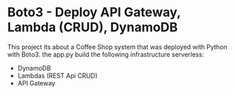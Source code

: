 # Boto3 - Deploy API Gateway, Lambda (CRUD), DynamoDB

This project its about a Coffee Shop system that was deployed with Python with Boto3.
the app.py build the following infrastructure serverless:
  - DynamoDB
  - Lambdas (REST Api CRUD)
  - API Gateway
